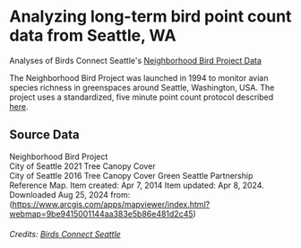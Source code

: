 # Analyzing long-term bird point count data from Seattle, WA
Analyses of Birds Connect Seattle's [Neighborhood Bird Project Data](https://birdsconnectsea.org/our-work/conservation/urban-conservation/neighborhood-bird-project/)

The Neighborhood Bird Project was launched in 1994 to monitor avian species richness in greenspaces around Seattle, Washington, USA. The project uses a standardized, five minute point count protocol described [here](https://birdsconnectsea.org/wp-content/uploads/2021/02/NBP_Protocol_Apr2019.pdf).  

## Source Data
Neighborhood Bird Project  
City of Seattle 2021 Tree Canopy Cover  
City of Seattle 2016 Tree Canopy Cover
Green Seattle Partnership Reference Map. Item created: Apr 7, 2014 Item updated: Apr 8, 2024. Downloaded Aug 25, 2024 from: (https://www.arcgis.com/apps/mapviewer/index.html?webmap=9be9415001144aa383e5b86e481d2c45)

###### Credits: [Birds Connect Seattle](https://birdsconnectsea.org/)
